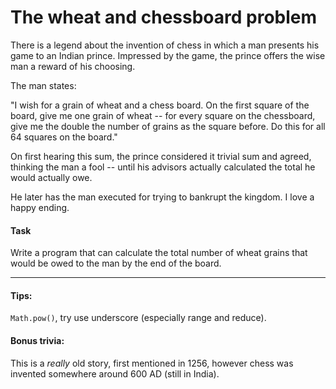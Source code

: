 # The wheat and chessboard problem

There is a legend about the invention of chess in which a man presents his game to an Indian prince.
Impressed by the game, the prince offers the wise man a reward of his choosing.

The man states:

"I wish for a grain of wheat and a chess board. On the first square of the board, give me one grain of wheat -- for every square on the chessboard, give me the double the number of grains as the square before. Do this for all 64 squares on the board."

On first hearing this sum, the prince considered it trivial sum and agreed, thinking the man a fool -- until his advisors actually calculated the total he would actually owe.

He later has the man executed for trying to bankrupt the kingdom. I love a happy ending.

#### Task

Write a program that can calculate the total number of wheat grains that would be owed to the man by the end of the board.

____

#### Tips:

`Math.pow()`, try use underscore (especially range and reduce).

#### Bonus trivia:
This is a *really* old story, first mentioned in 1256, however chess was invented somewhere around 600 AD (still in India).
